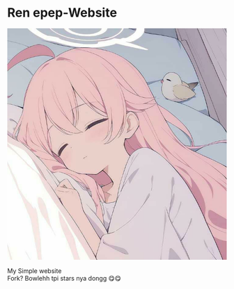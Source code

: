 # Ren epep-Website
<p align="center">
  <img src="profile.jpg" alt="Syll Takamiya">
</p>
My Simple website <br>
Fork? Bowlehh tpi stars nya dongg 😋😋
